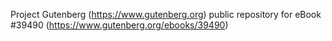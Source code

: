 Project Gutenberg (https://www.gutenberg.org) public repository for eBook #39490 (https://www.gutenberg.org/ebooks/39490)
